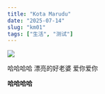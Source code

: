 ```yaml
---
title: "Kota Marudu"
date: "2025-07-14"
slug: "km01"
tags: ["生活", "测试"]
---
```

![](https://prod-files-secure.s3.us-west-2.amazonaws.com/112d0858-5090-4d34-a606-b75eb8d65fd2/c7b45876-473c-4fb6-85d3-cb84a84bfc51/1000201235.jpg?X-Amz-Algorithm=AWS4-HMAC-SHA256&X-Amz-Content-Sha256=UNSIGNED-PAYLOAD&X-Amz-Credential=ASIAZI2LB466X2YIVP2A%2F20250724%2Fus-west-2%2Fs3%2Faws4_request&X-Amz-Date=20250724T204816Z&X-Amz-Expires=3600&X-Amz-Security-Token=IQoJb3JpZ2luX2VjEAwaCXVzLXdlc3QtMiJIMEYCIQD8BrlUZFy2Tx5RobBwdvimE10kxK%2BhteY408BzwWWo1gIhALoEJwQy9V11R42ZvFmDmU7aESE88Lntf8%2FznyFpKM29Kv8DCDUQABoMNjM3NDIzMTgzODA1IgysP4WJgGYCObjGEiwq3ANRwcsq7tC49k6MPedIDkmwNJ61dA7NICVv5f0%2FQ6E7W0KRF5bZNrgJOuIw75MmYnf5JqDRnuLoxVhUVVQ4nbAx%2BH5QB2SLjgq5%2B5Ne7%2BK9p0tjl8Pb3YjrpI6Srjs7Mnu9trb84o%2BObO7D9tnYvr6kn02CYaBq3hvYotBcYKC%2F1Hjk%2FNpoOyKpm9%2Fk8T2okIbNdpeou7VAtCX4L4asAco%2FR8AUBn2iXAfOjA6tS34HdipIyczWJD8T4XL8JlCnlyCnx7ez2LojObUZ22e2PanZg9vJNrc6%2BkjuOYt6vb%2BP8ZbcnL%2BUSLvufR1AjnPUz72uzRA4wlWMgfasPma5b7jCt%2BZ0%2F36ppJc9HNrYPyGsN7TZcwOxZuhxDyiIjYCkZXSSKj%2BoBVUtQwqGBk0E4UvWUPIZkJFxTR3%2FFUPZzb53vROwK3ZjLOyEGYftagxc6fzfNyoAVrbl%2FYUPI%2FOK%2BCgydThSwCCtb41bICIECSd4PutPOKVuEnUob9k5lCe4%2F9y1hHzCMrzJGV8%2FOzmw6e%2BDckSAHQTcFOWakR%2FPPiCeOhNvk4wcPNIbns22dygNgYdTl7PcMak0MTtHtySAB52PEQafbkUIH3Qp2%2B2%2FIgqjviCANjDWW7ZJXOK%2BKjCWmorEBjqkATDWuUjTEG48BGtS3y7w73%2BqE%2FiU%2FCyObesjNNWXIW%2FGfc1yutJyTnANqbyF1hLrjqHwJhBav9lQxEL%2BhDgHaYTf4w5aCACsoMMZma0Cbj8bb35Q98o3WSLVx3EbSKnW2YmFE%2BRW2JwuLaaDMwF%2FQ9j1ALc2JYZMkP3vrRbYO1vrmYI9DvX4rY2hQRApx4RFnkOC5xOTw%2Bc%2FDZGsL0OrgEXEj4%2Bs&X-Amz-Signature=1d4f2cff05e1546f1841ef04970de14f4ce679c4b5d5aa19d651b62297b201dd&X-Amz-SignedHeaders=host&x-amz-checksum-mode=ENABLED&x-id=GetObject)


哈哈哈哈  漂亮的好老婆  爱你爱你


**哈哈哈哈**

